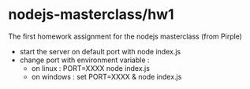 # nodejs-masterclass/hw1
The first homework assignment for the nodejs masterclass (from Pirple)

- start the server on default port with node index.js
- change port with environment variable :
    - on linux : PORT=XXXX node index.js
    - on windows : set PORT=XXXX & node index.js